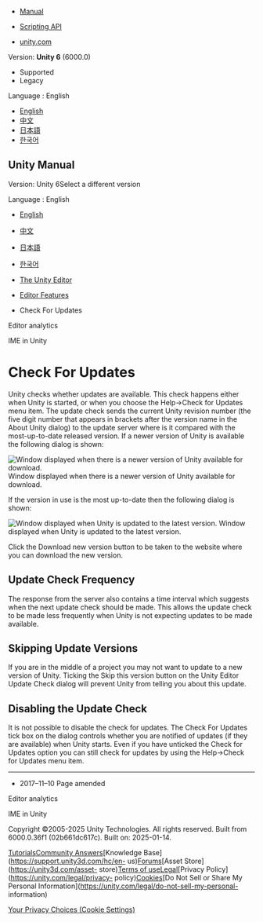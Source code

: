 [](https://docs.unity3d.com)

  * [Manual](../Manual/index.html)
  * [Scripting API](../ScriptReference/index.html)

  * [unity.com](https://unity.com/)

Version: **Unity 6** (6000.0)

  * Supported
  * Legacy

Language : English

  * [English](/Manual/VersionCheck.html)
  * [中文](/cn/current/Manual/VersionCheck.html)
  * [日本語](/ja/current/Manual/VersionCheck.html)
  * [한국어](/kr/current/Manual/VersionCheck.html)

[](https://docs.unity3d.com)

## Unity Manual

Version: Unity 6Select a different version

Language : English

  * [English](/Manual/VersionCheck.html)
  * [中文](/cn/current/Manual/VersionCheck.html)
  * [日本語](/ja/current/Manual/VersionCheck.html)
  * [한국어](/kr/current/Manual/VersionCheck.html)

  * [The Unity Editor](unity-editor.html)
  * [Editor Features](EditorFeatures.html)
  * Check For Updates

[](EditorAnalytics.html)

Editor analytics

[](IMEInput.html)

IME in Unity

# Check For Updates

Unity checks whether updates are available. This check happens either when
Unity is started, or when you choose the Help->Check for Updates menu item.
The update check sends the current Unity revision number (the five digit
number that appears in brackets after the version name in the About Unity
dialog) to the update server where is it compared with the most-up-to-date
released version. If a newer version of Unity is available the following
dialog is shown:

![Window displayed when there is a newer version of Unity available for
download.](../uploads/Main/updatecheck2.jpg) Window displayed when there is a
newer version of Unity available for download.

If the version in use is the most up-to-date then the following dialog is
shown:

![Window displayed when Unity is updated to the latest
version.](../uploads/Main/updatecheck1.jpg) Window displayed when Unity is
updated to the latest version.

Click the Download new version button to be taken to the website where you can
download the new version.

## Update Check Frequency

The response from the server also contains a time interval which suggests when
the next update check should be made. This allows the update check to be made
less frequently when Unity is not expecting updates to be made available.

## Skipping Update Versions

If you are in the middle of a project you may not want to update to a new
version of Unity. Ticking the Skip this version button on the Unity Editor
Update Check dialog will prevent Unity from telling you about this update.

## Disabling the Update Check

It is not possible to disable the check for updates. The Check For Updates
tick box on the dialog controls whether you are notified of updates (if they
are available) when Unity starts. Even if you have unticked the Check for
Updates option you can still check for updates by using the Help->Check for
Updates menu item.

* * *

  * 2017–11–10 Page amended 

[](EditorAnalytics.html)

Editor analytics

[](IMEInput.html)

IME in Unity

Copyright ©2005-2025 Unity Technologies. All rights reserved. Built from
6000.0.36f1 (02b661dc617c). Built on: 2025-01-14.

[Tutorials](https://learn.unity.com/)[Community
Answers](https://answers.unity3d.com)[Knowledge
Base](https://support.unity3d.com/hc/en-
us)[Forums](https://forum.unity3d.com)[Asset Store](https://unity3d.com/asset-
store)[Terms of
use](https://docs.unity3d.com/Manual/TermsOfUse.html)[Legal](https://unity.com/legal)[Privacy
Policy](https://unity.com/legal/privacy-
policy)[Cookies](https://unity.com/legal/cookie-policy)[Do Not Sell or Share
My Personal Information](https://unity.com/legal/do-not-sell-my-personal-
information)

[Your Privacy Choices (Cookie Settings)](javascript:void\(0\);)

